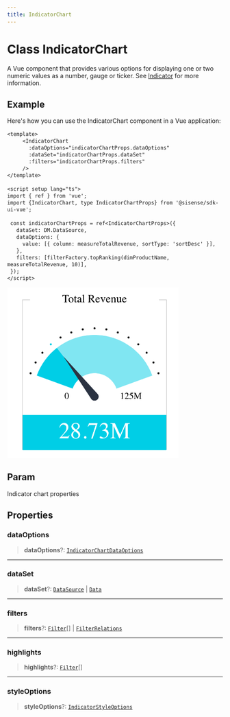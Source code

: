 ```yaml
---
title: IndicatorChart
---
```


# Class IndicatorChart

A Vue component that provides various options for displaying one or two numeric values as a number, gauge or ticker.
See [Indicator](https://docs.sisense.com/main/SisenseLinux/indicator.htm) for more information.

## Example

Here's how you can use the IndicatorChart component in a Vue application:
```vue
<template>
     <IndicatorChart
       :dataOptions="indicatorChartProps.dataOptions"
       :dataSet="indicatorChartProps.dataSet"
       :filters="indicatorChartProps.filters"
     />
</template>

<script setup lang="ts">
import { ref } from 'vue';
import {IndicatorChart, type IndicatorChartProps} from '@sisense/sdk-ui-vue';

 const indicatorChartProps = ref<IndicatorChartProps>({
   dataSet: DM.DataSource,
   dataOptions: {
     value: [{ column: measureTotalRevenue, sortType: 'sortDesc' }],
   },
   filters: [filterFactory.topRanking(dimProductName, measureTotalRevenue, 10)],
 });
</script>
```
<img src="../../../img/indicator-chart-example-1.png" width="400px" />

## Param

Indicator chart properties

## Properties

### dataOptions

> **dataOptions**?: [`IndicatorChartDataOptions`](../interfaces/interface.IndicatorChartDataOptions.md)

***

### dataSet

> **dataSet**?: [`DataSource`](../../sdk-data/type-aliases/type-alias.DataSource.md) \| [`Data`](../../sdk-data/interfaces/interface.Data.md)

***

### filters

> **filters**?: [`Filter`](../../sdk-data/interfaces/interface.Filter.md)[] \| [`FilterRelations`](../../sdk-data/interfaces/interface.FilterRelations.md)

***

### highlights

> **highlights**?: [`Filter`](../../sdk-data/interfaces/interface.Filter.md)[]

***

### styleOptions

> **styleOptions**?: [`IndicatorStyleOptions`](../type-aliases/type-alias.IndicatorStyleOptions.md)
